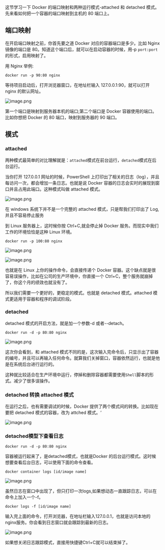 这节学习一下 Docker 的端口映射和两种运行模式-attached 和 detached 模式。先来看如何把一个容器的端口映射到主机的 80 端口上。

## 端口映射

在开启端口映射之前，你首先要之道 Docker 对应的容器端口是多少。比如 Nginx 镜像的端口是 80。知道这个端口后，就可以在启动容器的时候，用-p `port:port`的形式，启用映射了。

用 Nginx 举例:

```shell
docker run -p 90:80 nginx
```

等待项目启动后，打开浏览器窗口，在地址栏输入 127.0.0.1:90，就可以打开 nginx 的默认网址。

![image.png](https://img10.360buyimg.com/ddimg/jfs/t1/189379/14/18286/42205/61188531E9c07d346/7b1429e3bf3109d5.png)

第一个端口是映射到服务器本机的端口;第二个端口是 Docker 容器使用的端口。 比如你想把 Docker 的 80 端口，映射到服务器的 90 端口。

## 模式

### attached

两种模式最简单的对比理解就是：`attached`模式在前台运行，`detached`模式在后台运行。

当你打开 127.0.0.1 网址的时候，PowerShell 上打印出了相关的日志（log），并且每访问一次，都会增加一条日志。也就是说 Docker 容器的日志会实时的展现到窗口并且占用此端口。这种模式叫做 attached 模式。

![image.png](https://img11.360buyimg.com/ddimg/jfs/t1/187679/36/18342/46039/611885ffE7056cbef/cbaa43a4f4b32bef.png)

在 windows 系统下并不是一个完整的 attached 模式，只是帮我们打印出了 Log,并且不容易停止服务

到 Linux 服务器上，这时候你按 Ctrl+C,就会停止掉 Docker 服务。而现实中我们工作的环境恰恰是这种 Linux 环境。

```shell
docker run -p 100:80 nginx
```

![image.png](https://img11.360buyimg.com/ddimg/jfs/t1/185042/5/19444/44557/611887e1Eb150ee3c/a3c8fbf25f51054d.png)

![image.png](https://img14.360buyimg.com/ddimg/jfs/t1/180285/7/18846/145464/61188828E317d266c/6a951d3bc2d2b1f1.png)

也就是在 Linux 上你的操作命令，会直接传递个 Docker 容器。这个缺点就是很容易误操作，比如在公司的生产环境中，你直接一个 Ctrl+C，整个服务就崩掉了，你这个月的绩效也就没有了。

所以我们需要一个更好的，更稳定的模式。也就是 detached 模式。attached 模式更适用于容器和程序的调试阶段。

### detached

detached 模式的开启方法，就是加一个参数-d 或者--detach。

```shell
docker run -d -p 80:80 nginx
```

![image.png](https://img13.360buyimg.com/ddimg/jfs/t1/199350/16/3044/16773/61188984Ed708c8c6/f995dda7e1d0c972.png)

这次你会看到，和 attached 模式不同的是，这次输入完命令后，只显示出了容器的编号，并且可以再输入任何命令。就算我们关掉窗口，容器依然运行，也就是他是在系统后台进行运行的。

这种就比较适合在生产环境中运行，停掉和删除容器都需要使用`Shell`脚本的形式。减少了很多误操作。

### detached 转换 attached 模式

在运行之后，也有需要调试的时候，Docker 提供了两个模式间的转换。比如现在要把 detached 模式的容器，改为 attched 模式。‘

![image.png](https://img14.360buyimg.com/ddimg/jfs/t1/181348/31/19238/14181/61188b0bE93dc9458/d45f93ea345acc2f.png)

### detached模型下查看日志

```shell
docker run -d -p 80:80 nginx
```

容器被运行起来了，是detached模式，也就是Docker 的后台运行模式。这时候想要查看后台日志，可以使用下面的命令查看。

```shell
docker container logs [id/image name]
```
![image.png](https://img11.360buyimg.com/ddimg/jfs/t1/191652/26/18580/71775/6119dbd9E201238d9/d037df35bdd07b99.png)

虽然日志在窗口中出现了，但只打印一次logs,如果想动态一直跟踪日志，可以在命令上加入一个-f。

```shell
docker logs -f [id/image name]
```

输入完上面的命令，打开浏览器，在地址栏输入127.0.0.1，也就是访问本地的nginx服务。你会看到日志窗口就会跟踪到最新的日志。

![image.png](https://img14.360buyimg.com/ddimg/jfs/t1/183003/26/19359/118759/6119dc1eE4f284690/4b8afb83d9a49b77.png)

如果想关闭日志跟踪模式，直接用快捷键Ctrl+C就可以结束掉了。
